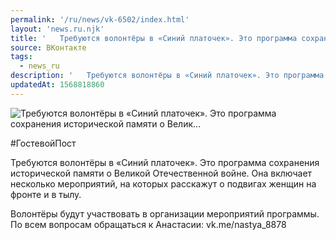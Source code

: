 ```yaml
---
permalink: '/ru/news/vk-6502/index.html'
layout: 'news.ru.njk'
title: '   Требуются волонтёры в «Синий платочек». Это программа сохранения исторической памяти о Велик…'
source: ВКонтакте
tags:
  - news_ru
description: '   Требуются волонтёры в «Синий платочек». Это программа сохранения исторической памяти о Велик…'
updatedAt: 1568818860
---
```

![   Требуются волонтёры в «Синий платочек». Это программа сохранения исторической памяти о Велик…](https://sun9-29.userapi.com/impf/c851016/v851016644/1c4f66/ovwLA1wNS0o.jpg?size=1280x835&quality=96&proxy=1&sign=e376f7212d0a175f1ccc954b5c3591d7&c_uniq_tag=3QZG_QjRK5z4konwmGzLjn8c9IewlAdPICuxHVBBg5U&type=album)

#ГостевойПост

Требуются волонтёры в «Синий платочек». Это программа сохранения исторической памяти о Великой Отечественной войне. Она включает несколько мероприятий, на которых расскажут о подвигах женщин на фронте и в тылу.

Волонтёры будут участвовать в организации мероприятий программы. По всем вопросам обращаться к Анастасии: vk.me/nastya_8878
